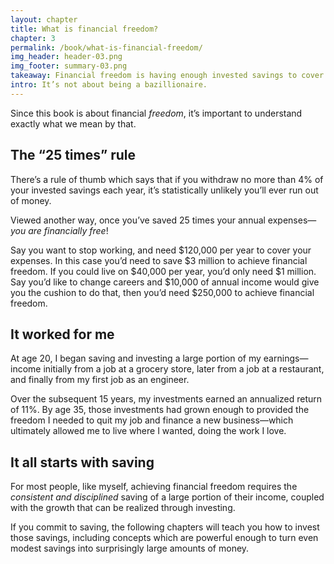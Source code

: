 ```yaml
---
layout: chapter
title: What is financial freedom?
chapter: 3
permalink: /book/what-is-financial-freedom/
img_header: header-03.png
img_footer: summary-03.png
takeaway: Financial freedom is having enough invested savings to cover your annual expenses.
intro: It’s not about being a bazillionaire.
---
```


Since this book is about financial *freedom*, it’s important to understand exactly what we mean by that.

## The “25 times” rule

There’s a rule of thumb which says that if you withdraw no more than 4% of your invested savings each year, it’s statistically unlikely you’ll ever run out of money.

Viewed another way, once you’ve saved 25 times your annual expenses—*you are financially free*!

Say you want to stop working, and need $120,000 per year to cover your expenses. In this case you’d need to save $3 million to achieve financial freedom. If you could live on $40,000 per year, you’d only need $1 million. Say you’d like to change careers and $10,000 of annual income would give you the cushion to do that, then you’d need $250,000 to achieve financial freedom.

## It worked for me

At age 20, I began saving and investing a large portion of my earnings—income initially from a job at a grocery store, later from a job at a restaurant, and finally from my first job as an engineer.

Over the subsequent 15 years, my investments earned an annualized return of 11%. By age 35, those investments had grown enough to provided the freedom I needed to quit my job and finance a new business—which ultimately allowed me to live where I wanted, doing the work I love.

## It all starts with saving

For most people, like myself, achieving financial freedom requires the *consistent and disciplined* saving of a large portion of their income, coupled with the growth that can be realized through investing.

If you commit to saving, the following chapters will teach you how to invest those savings, including concepts which are powerful enough to turn even modest savings into surprisingly large amounts of money.
